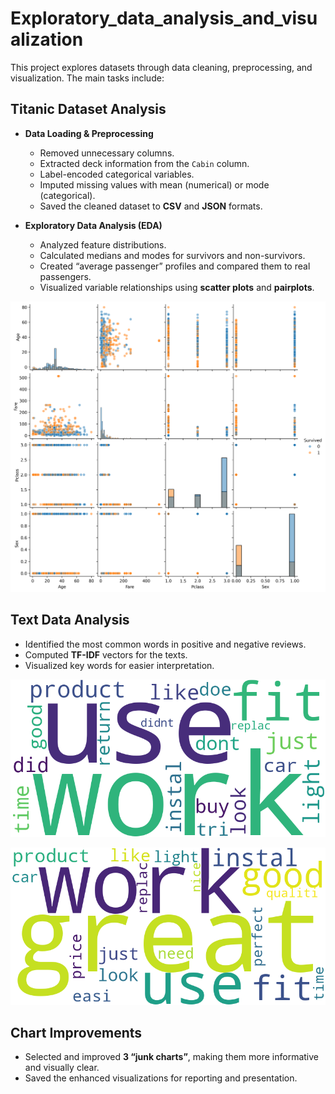 # Exploratory_data_analysis_and_visualization

This project explores datasets through data cleaning, preprocessing, and visualization. The main tasks include:

## Titanic Dataset Analysis
- **Data Loading & Preprocessing**  
  - Removed unnecessary columns.  
  - Extracted deck information from the `Cabin` column.  
  - Label-encoded categorical variables.  
  - Imputed missing values with mean (numerical) or mode (categorical).  
  - Saved the cleaned dataset to **CSV** and **JSON** formats.

- **Exploratory Data Analysis (EDA)**  
  - Analyzed feature distributions.  
  - Calculated medians and modes for survivors and non-survivors.  
  - Created “average passenger” profiles and compared them to real passengers.  
  - Visualized variable relationships using **scatter plots** and **pairplots**.

![Example](Chart.png)

## Text Data Analysis
- Identified the most common words in positive and negative reviews.  
- Computed **TF-IDF** vectors for the texts.  
- Visualized key words for easier interpretation.

![Wordcloud Negative](wordcloud_negative.png)

![Wordcloud Positive](wordcloud_positive.png)

## Chart Improvements
- Selected and improved **3 “junk charts”**, making them more informative and visually clear.  
- Saved the enhanced visualizations for reporting and presentation.
